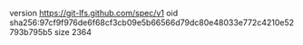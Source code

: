 version https://git-lfs.github.com/spec/v1
oid sha256:97cf9f976de6f68cf3cb09e5b66566d79dc80e48033e772c4210e52793b795b5
size 2364
